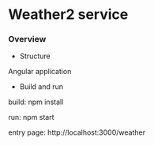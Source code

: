 # Weather2 service


### Overview
* Structure

Angular application

* Build and run

build: npm install

run: npm start

entry page: http://localhost:3000/weather
